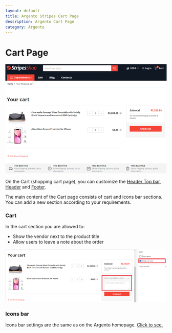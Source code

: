 ```yaml
---
layout: default
title: Argento Stripes Cart Page
description: Argento Cart Page
category: Argento
---
```


# Cart Page

![Argento Stripes Header](/images/shopify/cart-page.png)

On the Cart (shopping cart page), you can customize the [Header Top bar](/shopify/argento/stripes/header-top-bar), [Header](/shopify/argento/stripes/header) and [Footer](/shopify/argento/stripes/footer). 

The main content of the Cart page consists of cart and icons bar sections. You can add a new section according to your requirements.

### Cart

In the cart section you are allowed to:

 - Show the vendor next to the product title
 - Allow users to leave a note about the order

![Argento Stripes Header](/images/shopify/cart-page-cart-note.png)

### Icons bar

Icons bar settings are the same as on the Argento homepage. [Click to see.](/shopify/argento/stripes/homepage-icons-bar)
